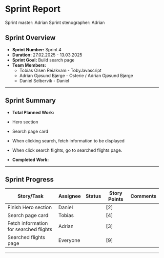 # **Sprint Report**

Sprint master: Adrian
Sprint stenographer: Adrian

## **Sprint Overview**

- **Sprint Number:** Sprint 4
- **Duration:** 27.02.2025 - 13.03.2025
- **Sprint Goal:** Build search page
- **Team Members:**
  - Tobias Olsen Reiakvam - TobyJavascript
  - Adrian Gjøsund Bjørge - Osterie / Adrian Gjøsund Bjørge
  - Daniel Selbervik - Daniel

---

## **Sprint Summary**

- **Total Planned Work:**
- Hero section
- Search page card
- When clicking search, fetch information to be displayed
- When click search flights, go to searched flights page.

- **Completed Work:**

---

## **Sprint Progress**

| Story/Task                             | Assignee | Status | Story Points | Comments |
| -------------------------------------- | -------- | ------ | ------------ | -------- |
| Finish Hero section                    | Daniel   |        | [2]          |          |
| Search page card                       | Tobias   |        | [4]          |          |
| Fetch information for searched flights | Adrian   |        | [3]          |          |
| Searched flights page                  | Everyone |        | [9]          |          |

---
